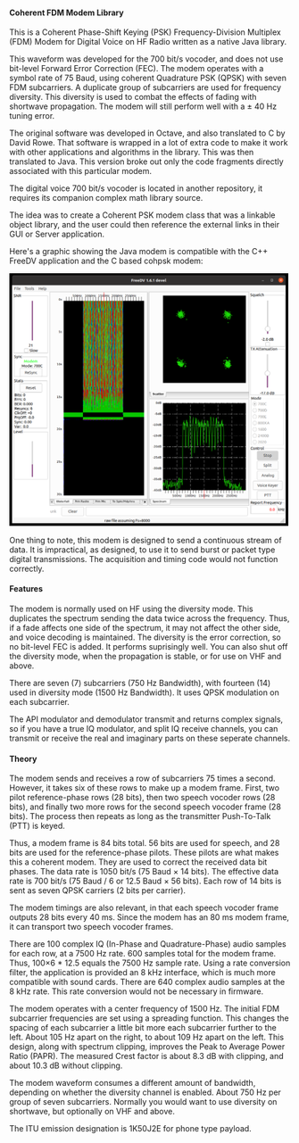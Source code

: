 #### Coherent FDM Modem Library
This is a Coherent Phase-Shift Keying (PSK) Frequency-Division Multiplex (FDM) Modem for Digital Voice on HF Radio written as a native Java library.

This waveform was developed for the 700 bit/s vocoder, and does not use bit-level Forward Error Correction (FEC). The modem operates with a symbol rate of 75 Baud, using coherent Quadrature PSK (QPSK) with seven FDM subcarriers. A duplicate group of subcarriers are used for frequency diversity. This diversity is used to combat the effects of fading with shortwave propagation. The modem will still perform well with a ± 40 Hz tuning error.

The original software was developed in Octave, and also translated to C by David Rowe. That software is wrapped in a lot of extra code to make it work with other applications and algorithms in the library. This was then translated to Java. This version broke out only the code fragments directly associated with this particular modem.

The digital voice 700 bit/s vocoder is located in another repository, it requires its companion complex math library source.

The idea was to create a Coherent PSK modem class that was a linkable object library, and the user could then reference the external links in their GUI  or Server application.

Here's a graphic showing the Java modem is compatible with the C++ FreeDV application and the C based cohpsk modem:

<img src="freedv.png" width="500">

One thing to note, this modem is designed to send a continuous stream of data. It is impractical, as designed, to use it to send burst or packet type digital transmissions. The acquisition and timing code would not function correctly.
#### Features
The modem is normally used on HF using the diversity mode. This duplicates the spectrum sending the data twice across the frequency. Thus, if a fade affects one side of the spectrum, it may not affect the other side, and voice decoding is maintained. The diversity is the error correction, so no bit-level FEC is added. It performs suprisingly well. You can also shut off the diversity mode, when the propagation is stable, or for use on VHF and above.

There are seven (7) subcarriers (750 Hz Bandwidth), with fourteen (14) used in diversity mode (1500 Hz Bandwidth). It uses QPSK modulation on each subcarrier.

The API modulator and demodulator transmit and returns complex signals, so if you have a true IQ modulator, and split IQ receive channels, you can transmit or receive the real and imaginary parts on these seperate channels.

#### Theory
The modem sends and receives a row of subcarriers 75 times a second. However, it takes six of these rows to make up a modem frame. First, two pilot reference-phase rows (28 bits), then two speech vocoder rows (28 bits), and finally two more rows for the second speech vocoder frame (28 bits). The process then repeats as long as the transmitter Push-To-Talk (PTT) is keyed.

Thus, a modem frame is 84 bits total. 56 bits are used for speech, and 28 bits are used for the reference-phase pilots. These pilots are what makes this a coherent modem. They are used to correct the received data bit phases. The data rate is 1050 bit/s (75 Baud × 14 bits). The effective data rate is 700 bit/s (75 Baud / 6 or 12.5 Baud × 56 bits). Each row of 14 bits is sent as seven QPSK carriers (2 bits per carrier).

The modem timings are also relevant, in that each speech vocoder frame outputs 28 bits every 40 ms. Since the modem has an 80 ms modem frame, it can transport two speech vocoder frames.

There are 100 complex IQ (In-Phase and Quadrature-Phase) audio samples for each row, at a 7500 Hz rate. 600 samples total for the modem frame. Thus, 100×6 * 12.5 equals the 7500 Hz sample rate. Using a rate conversion filter, the application is provided an 8 kHz interface, which is much more compatible with sound cards. There are 640 complex audio samples at the 8 kHz rate. This rate conversion would not be necessary in firmware.

The modem operates with a center frequency of 1500 Hz. The initial FDM subcarrier frequencies are set using a spreading function. This changes the spacing of each subcarrier a little bit more each subcarrier further to the left. About 105 Hz apart on the right, to about 109 Hz apart on the left. This design, along with spectrum clipping, improves the Peak to Average Power Ratio (PAPR). The measured Crest factor is about 8.3 dB with clipping, and about 10.3 dB without clipping.

The modem waveform consumes a different amount of bandwidth, depending on whether the diversity channel is enabled. About 750 Hz per group of seven subcarriers. Normally you would want to use diversity on shortwave, but optionally on VHF and above.

The ITU emission designation is 1K50J2E for phone type payload.
